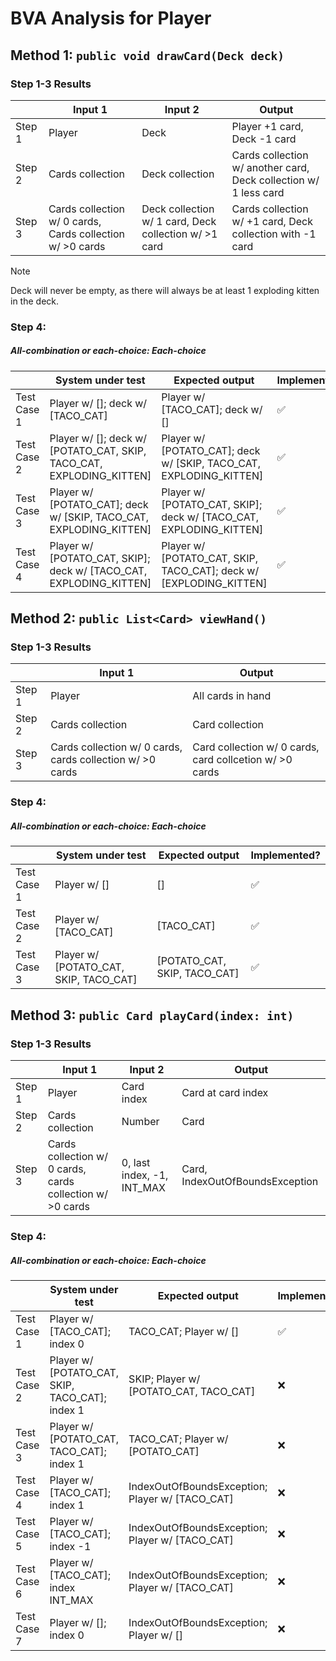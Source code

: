 # BVA Analysis for Player


## Method 1: ```public void drawCard(Deck deck)```

### Step 1-3 Results
|        | Input 1                                                   | Input 2                                               | Output                                                           |
|--------|-----------------------------------------------------------|-------------------------------------------------------|------------------------------------------------------------------|
| Step 1 | Player                                                    | Deck                                                  | Player +1 card, Deck -1 card                                     |
| Step 2 | Cards collection                                          | Deck collection                                       | Cards collection w/ another card, Deck collection w/ 1 less card |
| Step 3 | Cards collection w/ 0 cards, Cards collection w/ >0 cards | Deck collection w/ 1 card, Deck collection w/ >1 card | Cards collection w/ +1 card, Deck collection with -1 card        |

> [!NOTE]
> Deck will never be empty, as there will always be at least 1 exploding kitten in the deck.

### Step 4:
##### All-combination or each-choice: Each-choice

|             | System under test                                                    | Expected output                                                    | Implemented?       |
|-------------|----------------------------------------------------------------------|--------------------------------------------------------------------|--------------------|
| Test Case 1 | Player w/ []; deck w/ [TACO_CAT]                                     | Player w/ [TACO_CAT]; deck w/ []                                   | :white_check_mark: |
| Test Case 2 | Player w/ []; deck w/ [POTATO_CAT, SKIP, TACO_CAT, EXPLODING_KITTEN] | Player w/ [POTATO_CAT]; deck w/ [SKIP, TACO_CAT, EXPLODING_KITTEN] | :white_check_mark: |
| Test Case 3 | Player w/ [POTATO_CAT]; deck w/ [SKIP, TACO_CAT, EXPLODING_KITTEN]   | Player w/ [POTATO_CAT, SKIP]; deck w/ [TACO_CAT, EXPLODING_KITTEN] | :white_check_mark: |
| Test Case 4 | Player w/ [POTATO_CAT, SKIP]; deck w/ [TACO_CAT, EXPLODING_KITTEN]   | Player w/ [POTATO_CAT, SKIP, TACO_CAT]; deck w/ [EXPLODING_KITTEN] | :white_check_mark: |


## Method 2: ```public List<Card> viewHand()```
### Step 1-3 Results
|        | Input 1                                                   |  Output                                                 |
|--------|-----------------------------------------------------------|---------------------------------------------------------|
| Step 1 | Player                                                    | All cards in hand                                       |
| Step 2 | Cards collection                                          | Card collection                                         |
| Step 3 | Cards collection w/ 0 cards, cards collection w/ >0 cards | Card collection w/ 0 cards, card collcetion w/ >0 cards |

### Step 4:
##### All-combination or each-choice: Each-choice

|              | System under test                      | Expected output              | Implemented?       |
|--------------|----------------------------------------|------------------------------|--------------------|
| Test Case 1  | Player w/ []                           | []                           | :white_check_mark: |
| Test Case 2  | Player w/ [TACO_CAT]                   | [TACO_CAT]                   | :white_check_mark: |
| Test Case 3  | Player w/ [POTATO_CAT, SKIP, TACO_CAT] | [POTATO_CAT, SKIP, TACO_CAT] | :white_check_mark: |


## Method 3: ```public Card playCard(index: int)```
### Step 1-3 Results
|        | Input 1                                                   | Input 2                    | Output                          |
|--------|-----------------------------------------------------------|----------------------------|---------------------------------|
| Step 1 | Player                                                    | Card index                 | Card at card index              |
| Step 2 | Cards collection                                          | Number                     | Card                            |
| Step 3 | Cards collection w/ 0 cards, cards collection w/ >0 cards | 0, last index, -1, INT_MAX | Card, IndexOutOfBoundsException |

### Step 4:
##### All-combination or each-choice: Each-choice

|             | System under test                               | Expected output                                 | Implemented? |
|-------------|-------------------------------------------------|-------------------------------------------------|--------------|
| Test Case 1 | Player w/ [TACO_CAT]; index 0                   | TACO_CAT; Player w/ []                          | :white_check_mark:          |
| Test Case 2 | Player w/ [POTATO_CAT, SKIP, TACO_CAT]; index 1 | SKIP; Player w/ [POTATO_CAT, TACO_CAT]          | :x:          |
| Test Case 3 | Player w/ [POTATO_CAT, TACO_CAT]; index 1       | TACO_CAT; Player w/ [POTATO_CAT]                | :x:          |
| Test Case 4 | Player w/ [TACO_CAT]; index 1                   | IndexOutOfBoundsException; Player w/ [TACO_CAT] | :x:          |
| Test Case 5 | Player w/ [TACO_CAT]; index -1                  | IndexOutOfBoundsException; Player w/ [TACO_CAT] | :x:          |
| Test Case 6 | Player w/ [TACO_CAT]; index INT_MAX             | IndexOutOfBoundsException; Player w/ [TACO_CAT] | :x:          |
| Test Case 7 | Player w/ []; index 0                           | IndexOutOfBoundsException; Player w/ []         | :x:          |

